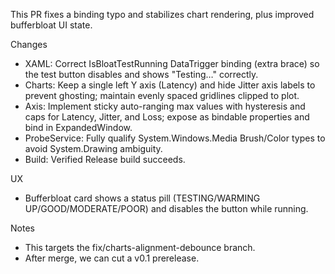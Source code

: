 This PR fixes a binding typo and stabilizes chart rendering, plus improved bufferbloat UI state.

Changes
- XAML: Correct IsBloatTestRunning DataTrigger binding (extra brace) so the test button disables and shows "Testing…" correctly.
- Charts: Keep a single left Y axis (Latency) and hide Jitter axis labels to prevent ghosting; maintain evenly spaced gridlines clipped to plot.
- Axis: Implement sticky auto-ranging max values with hysteresis and caps for Latency, Jitter, and Loss; expose as bindable properties and bind in ExpandedWindow.
- ProbeService: Fully qualify System.Windows.Media Brush/Color types to avoid System.Drawing ambiguity.
- Build: Verified Release build succeeds.

UX
- Bufferbloat card shows a status pill (TESTING/WARMING UP/GOOD/MODERATE/POOR) and disables the button while running.

Notes
- This targets the fix/charts-alignment-debounce branch.
- After merge, we can cut a v0.1 prerelease.

